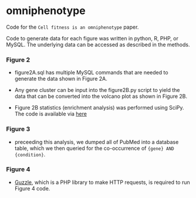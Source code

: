 # omniphenotype
Code for the `Cell fitness is an omniphenotype` paper.

Code to generate data for each figure was written in python, R, PHP, or MySQL. The underlying data can be accessed as described in the methods.

### Figure 2

- figure2A.sql has multiple MySQL commands that are needed to generate the data shown in Figure 2A.

- Any gene cluster can be input into the figure2B.py script to yield the data that can be converted into the volcano plot as shown in Figure 2B.

- Figure 2B statistics (enrichment analysis) was performed using SciPy. The code is available via [here](https://colab.research.google.com/drive/17Ib8tomocbfb6Hz8owC-HQwja3uYOciu?usp=sharing) 
### Figure 3

- preceeding this analysis, we dumped all of PubMed into a database table, which we then queried for the co-occurrence of `{gene} AND {condition}`. 

### Figure 4

- [Guzzle](http://docs.guzzlephp.org/en/stable/), which is a PHP library to make HTTP requests, is required to run Figure 4 code. 


